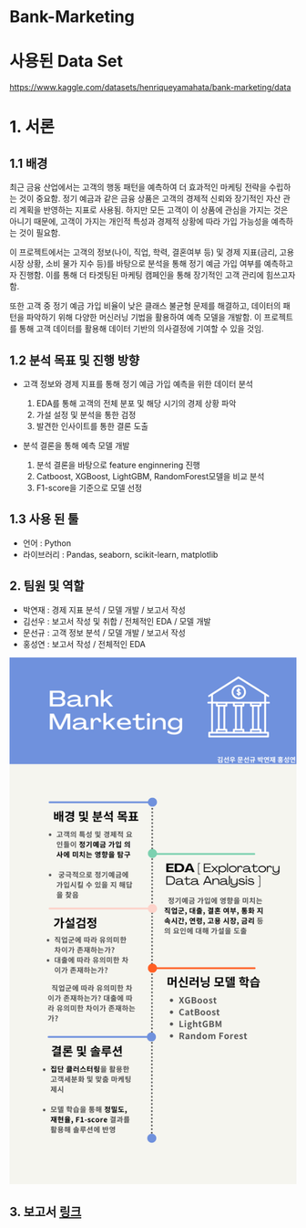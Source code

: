 # Bank-Marketing

# 사용된 Data Set
https://www.kaggle.com/datasets/henriqueyamahata/bank-marketing/data

# 1. 서론
## 1.1 배경
최근 금융 산업에서는 고객의 행동 패턴을 예측하여 더 효과적인 마케팅 전략을 수립하는 것이 중요함. 정기 예금과 같은 금융 상품은 고객의 경제적 신뢰와 장기적인 자산 관리 계획을 반영하는 지표로 사용됨. 하지만 모든 고객이 이 상품에 관심을 가지는 것은 아니기 때문에, 고객이 가지는 개인적 특성과 경제적 상황에 따라 가입 가능성을 예측하는 것이 필요함. 


이 프로젝트에서는 고객의 정보(나이, 직업, 학력, 결혼여부 등) 및 경제 지표(금리, 고용시장 상황, 소비 물가 지수 등)를 바탕으로 분석을 통해 정기 예금 가입 여부를 예측하고자 진행함. 이를 통해 더 타겟팅된 마케팅 캠페인을 통해 장기적인 고객 관리에 힘쓰고자 함.


또한 고객 중 정기 예금 가입 비율이 낮은 클래스 불균형 문제를 해결하고, 데이터의 패턴을 파악하기 위해 다양한 머신러닝 기법을 활용하여 예측 모델을 개발함. 이 프로젝트를 통해 고객 데이터를 활용해 데이터 기반의 의사결정에 기여할 수 있을 것임.
  
## 1.2 분석 목표 및 진행 방향
- 고객 정보와 경제 지표를 통해 정기 예금 가입 예측을 위한 데이터 분석
    1. EDA를 통해 고객의 전체 분포 및 해당 시기의 경제 상황 파악
    2. 가설 설정 및 분석을 통한 검정
    3. 발견한 인사이트를 통한 결론 도출
 
    
- 분석 결론을 통해 예측 모델 개발
    1. 분석 결론을 바탕으로 feature enginnering 진행
    2. Catboost, XGBoost, LightGBM, RandomForest모델을 비교 분석
    3. F1-score을 기준으로 모델 선정



## 1.3 사용 된 툴
- 언어 : Python
- 라이브러리 : Pandas, seaborn, scikit-learn, matplotlib

## 2. 팀원 및 역할
- 박연재 : 경제 지표 분석 / 모델 개발 / 보고서 작성
- 김선우 : 보고서 작성 및 취합 / 전체적인 EDA / 모델 개발
- 문선규 : 고객 정보 분석 / 모델 개발 / 보고서 작성
- 홍성연 : 보고서 작성 / 전체적인 EDA

![flowchart](https://github.com/Bank-Marketing/Bank-Marketing/blob/main/Flowchart.png?raw=true)
## 3. 보고서 [링크](https://github.com/Bank-Marketing/Bank-Marketing/blob/main/report.pdf)

